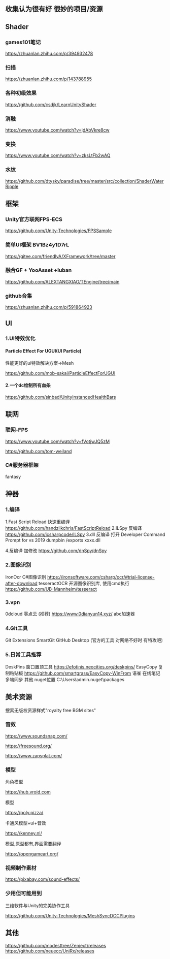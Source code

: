 ## 收集认为很有好 很妙的项目/资源


## Shader
### games101笔记
https://zhuanlan.zhihu.com/p/394932478
### 扫描
https://zhuanlan.zhihu.com/p/143788955
### 各种初级效果
https://github.com/csdjk/LearnUnityShader
### 消融
https://www.youtube.com/watch?v=jdAbVkre8cw
### 变换
https://www.youtube.com/watch?v=zksLtFb2wAQ
### 水纹
https://github.com/dtysky/paradise/tree/master/src/collection/ShaderWaterRipple
 

## 框架
### Unity官方联网FPS-ECS
https://github.com/Unity-Technologies/FPSSample

### 简单UI框架 BV1Bz4y1D7rL
https://gitee.com/friendlyA/XFramework/tree/master

### 融合GF + YooAsset +luban
https://github.com/ALEXTANGXIAO/TEngine/tree/main

### github合集
https://zhuanlan.zhihu.com/p/591864923
 
## UI
### 1.UI特效优化
#### Particle Effect For UGUI(UI Particle)

性能更好的ui特效解决方案->Mesh

https://github.com/mob-sakai/ParticleEffectForUGUI

#### 2.一个dc绘制所有血条
https://github.com/sinbad/UnityInstancedHealthBars


## 联网
### 联网-FPS

https://www.youtube.com/watch?v=fVotjwJQ5zM

https://github.com/tom-weiland

### C#服务器框架
fantasy  

## 神器
### 1.编译
1.Fast Script Reload 快速重编译
https://github.com/handzlikchris/FastScriptReload
2.ILSpy 反编译
https://github.com/icsharpcode/ILSpy
3.dll 反编译
打开 Developer Command Prompt for vs 2019
dumpbin /exports xxxx.dll

4.反编译 加修改
https://github.com/dnSpy/dnSpy

### 2.图像识别
IronOcr C#图像识别
https://ironsoftware.com/csharp/ocr/#trial-license-after-download
tesseractOCR 开源图像识别库, 使用cmd执行
https://github.com/UB-Mannheim/tesseract

### 3.vpn
0dcloud 零点云 (推荐)
https://www.0dianyun14.xyz/
abc加速器

### 4.Git工具
Git Extensions
SmartGit
GitHub Desktop (官方的工具 对网络不好时 有特攻吧)
### 5.日常工具推荐
DeskPins 窗口置顶工具
https://efotinis.neocities.org/deskpins/
EasyCopy 复制粘贴板
https://github.com/smartgrass/EasyCopy-WinFrom
语雀 在线笔记 多端同步
其他
nuget位置
C:\Users\admin\.nuget\packages

## 美术资源
搜索无版权资源样式"royalty free BGM sites"
### 音效
https://www.soundsnap.com/

https://freesound.org/

https://www.zapsplat.com/

### 模型

角色模型

 https://hub.vroid.com 
 
模型

https://poly.pizza/

卡通风模型+ui+音效

https://kenney.nl/

模型,原型都有,界面需要翻译

https://opengameart.org/

### 视频制作素材

https://pixabay.com/sound-effects/

### 少用但可能用到
三维软件与Unity的完美协作工具

https://github.com/Unity-Technologies/MeshSyncDCCPlugins


## 其他
https://github.com/modesttree/Zenject/releases
https://github.com/neuecc/UniRx/releases
